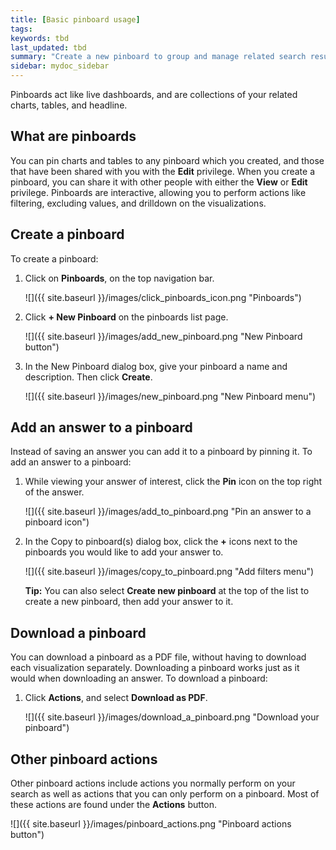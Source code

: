 ```yaml
---
title: [Basic pinboard usage]
tags:
keywords: tbd
last_updated: tbd
summary: "Create a new pinboard to group and manage related search results. Pinboards are the ThoughtSpot term for a dashboard."
sidebar: mydoc_sidebar
---
```

Pinboards act like live dashboards, and are collections of your related charts, tables, and headline.

## What are pinboards

You can pin charts and tables to any pinboard which you created, and those that have been shared with you with the **Edit** privilege. When you create a pinboard, you can share it with other people with either the **View** or **Edit** privilege. Pinboards are interactive, allowing you to perform actions like filtering, excluding values, and drilldown on the visualizations.


## Create a pinboard

To create a pinboard:

1. Click on **Pinboards**, on the top navigation bar.

     ![]({{ site.baseurl }}/images/click_pinboards_icon.png "Pinboards")

2. Click **+ New Pinboard** on the pinboards list page.

     ![]({{ site.baseurl }}/images/add_new_pinboard.png "New Pinboard button")

3. In the New Pinboard dialog box, give your pinboard a name and description. Then click **Create**.

     ![]({{ site.baseurl }}/images/new_pinboard.png "New Pinboard menu")

## Add an answer to a pinboard

Instead of saving an answer you can add it to a pinboard by pinning it. To add an answer to a pinboard:

1. While viewing your answer of interest, click the **Pin** icon on the top right of the answer.

    ![]({{ site.baseurl }}/images/add_to_pinboard.png "Pin an answer to a pinboard icon")

2. In the Copy to pinboard(s) dialog box, click the **+** icons next to the pinboards you would like to add your answer to.

    ![]({{ site.baseurl }}/images/copy_to_pinboard.png "Add filters menu")

   **Tip:** You can also select **Create new pinboard** at the top of the list to create a new pinboard, then add your answer to it.


## Download a pinboard

You can download a pinboard as a PDF file, without having to download each visualization separately. Downloading a pinboard works just as it would when downloading an answer. To download a pinboard:

1.   Click **Actions**, and select **Download as PDF**.

     ![]({{ site.baseurl }}/images/download_a_pinboard.png "Download your pinboard")


## Other pinboard actions

Other pinboard actions include actions you normally perform on your search as well as actions that you can only perform on a pinboard. Most of these actions are found under the **Actions** button.

![]({{ site.baseurl }}/images/pinboard_actions.png "Pinboard actions button")
